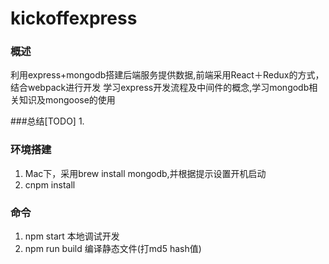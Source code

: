 # kickoffexpress

### 概述
利用express+mongodb搭建后端服务提供数据,前端采用React＋Redux的方式，结合webpack进行开发
学习express开发流程及中间件的概念,学习mongodb相关知识及mongoose的使用

###总结[TODO]
1.  

### 环境搭建
1.  Mac下，采用brew install mongodb,并根据提示设置开机启动
2.  cnpm install

### 命令
1.  npm start 本地调试开发
2.  npm run build 编译静态文件(打md5 hash值)
